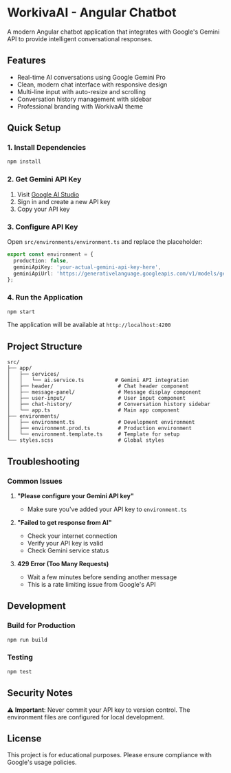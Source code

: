 # WorkivaAI - Angular Chatbot

A modern Angular chatbot application that integrates with Google's Gemini API to provide intelligent conversational responses.

## Features

- Real-time AI conversations using Google Gemini Pro
- Clean, modern chat interface with responsive design
- Multi-line input with auto-resize and scrolling
- Conversation history management with sidebar
- Professional branding with WorkivaAI theme

## Quick Setup

### 1. Install Dependencies

```bash
npm install
```

### 2. Get Gemini API Key

1. Visit [Google AI Studio](https://makersuite.google.com/app/apikey)
2. Sign in and create a new API key
3. Copy your API key

### 3. Configure API Key

Open `src/environments/environment.ts` and replace the placeholder:

```typescript
export const environment = {
  production: false,
  geminiApiKey: 'your-actual-gemini-api-key-here',
  geminiApiUrl: 'https://generativelanguage.googleapis.com/v1/models/gemini-1.5-flash:generateContent'
};
```

### 4. Run the Application

```bash
npm start
```

The application will be available at `http://localhost:4200`

## Project Structure

```
src/
├── app/
│   ├── services/
│   │   └── ai.service.ts          # Gemini API integration
│   ├── header/                     # Chat header component
│   ├── message-panel/              # Message display component
│   ├── user-input/                 # User input component
│   ├── chat-history/               # Conversation history sidebar
│   └── app.ts                      # Main app component
├── environments/
│   ├── environment.ts              # Development environment
│   ├── environment.prod.ts         # Production environment
│   └── environment.template.ts     # Template for setup
└── styles.scss                     # Global styles
```

## Troubleshooting

### Common Issues

1. **"Please configure your Gemini API key"**
   - Make sure you've added your API key to `environment.ts`

2. **"Failed to get response from AI"**
   - Check your internet connection
   - Verify your API key is valid
   - Check Gemini service status

3. **429 Error (Too Many Requests)**
   - Wait a few minutes before sending another message
   - This is a rate limiting issue from Google's API

## Development

### Build for Production

```bash
npm run build
```

### Testing

```bash
npm test
```

## Security Notes

⚠️ **Important**: Never commit your API key to version control. The environment files are configured for local development.

## License

This project is for educational purposes. Please ensure compliance with Google's usage policies.
